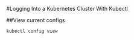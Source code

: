 #Logging Into a Kubernetes Cluster With Kubectl

##View current configs
```
kubectl config view
```
